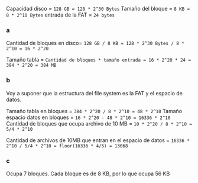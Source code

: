 Capacidad disco = `128 GB = 128 * 2^30 Bytes`
Tamaño del bloque = `8 KB = 8 * 2^10 Bytes`
entrada de la FAT = `24 bytes`

### a

Cantidad de bloques en disco= `128 GB / 8 KB = 128 * 2^30 Bytes / 8 * 2^10 = 16 * 2^20`

Tamaño tabla = `Cantidad de bloques * tamaño entrada = 16 * 2^20 * 24 = 384 * 2^20 = 384 MB`


### b
Voy a suponer que la estructura del file system es la FAT y el espacio de datos.

Tamaño tabla en bloques = `384 * 2^20 / 8 * 2^10 = 48 * 2^10`
Tamaño espacio datos en bloques = `16 * 2^20 - 48 * 2^10 = 16336 * 2^10`
Cantidad de bloques que ocupa archivo de 10 MB = `10 * 2^20 / 8 * 2^10 =  5/4 * 2^10`

Cantidad de archivos de 10MB que entran en el espacio de datos = `16336 * 2^10 / 5/4 * 2^10 = floor(16336 * 4/5) = 13068`

### c

Ocupa 7 bloques. Cada bloque es de 8 KB, por lo que ocupa 56 KB